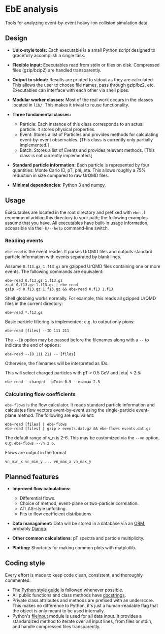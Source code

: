 # EbE analysis

Tools for analyzing event-by-event heavy-ion collision simulation data.



## Design

* **Unix-style tools:**
Each executable is a small Python script designed to gracefully accomplish a single task.

* **Flexible input:**
Executables read from stdin or files on disk.  Compressed files (gzip/bzip2) are handled transparently.

* **Output to stdout:**
Results are printed to stdout as they are calculated.  This allows the user to choose file names, pass through gzip/bz2, etc.  Executables can
interface with each other via shell pipes.

* **Modular worker classes:**
Most of the real work occurs in the classes located in `lib/`.  This makes it trivial to reuse functionality.

* **Three fundamental classes:**
  * Particle:  Each instance of this class corresponds to an actual particle.  It stores physical properties.
  * Event:  Stores a list of Particles and provides methods for calculating event-by-event observables.  [This class is currently only partially implemented.]
  * Batch:  Stores a list of Events and provides relevant methods.  [This class is not currently implemented.]

* **Standard particle information:**
Each particle is represented by four quantities:  Monte Carlo ID, pT, phi, eta.  This allows roughly a 75% reduction in size compared to raw UrQMD files.

* **Minimal dependencies:**
Python 3 and numpy.



## Usage

Executables are located in the root directory and prefixed with `ebe-`.  I recommend adding this directory to your path; the following examples assume that you
have.  All executables have built-in usage information, accessible via the `-h/--help` command-line switch.

### Reading events

`ebe-read` is the event reader.  It parses UrQMD files and outputs standard particle information with events separated by blank lines.

Assume `0.f13.gz`, `1.f13.gz` are gzipped UrQMD files containing one or more events.  The following commands are equivalent:

    ebe-read 0.f13.gz 1.f13.gz
    zcat 0.f13.gz 1.f13.gz | ebe-read
    gzip -d 0.f13.gz 1.f13.gz && ebe-read 0.f13 1.f13

Shell globbing works normally.  For example, this reads all gzipped UrQMD files in the current directory:

    ebe-read *.f13.gz

Basic particle filtering is implemented; e.g. to output only pions:

    ebe-read [files] --ID 111 211

The `--ID` option may be passed before the filenames along with a `--` to indicate the end of options:

    ebe-read --ID 111 211 -- [files]

Otherwise, the filenames will be interpreted as IDs.

This will select charged particles with pT > 0.5 GeV and |eta| < 2.5:

    ebe-read --charged --pTmin 0.5 --etamax 2.5

### Calculating flow coefficients

`ebe-flows` is the flow calculator.  It reads standard particle information and calculates flow vectors event-by-event using the single-particle event-plane method.
The following are equivalent:

    ebe-read [files] | ebe-flows
    ebe-read [files] | gzip > events.dat.gz && ebe-flows events.dat.gz

The default range of v\_n is 2-6.  This may be customized via the `--vn` option, e.g. `ebe-flows --vn 2 6`.

Flows are output in the format

    vn_min_x vn_min_y ... vn_max_x vn_max_y



## Planned features

* **Improved flow calculations:**
    * Differential flows.
    * Choice of method, event-plane or two-particle correlation.
    * ATLAS-style unfolding.
    * Fits to flow coefficient distributions.

* **Data managament:**
Data will be stored in a database via an [ORM](https://en.wikipedia.org/wiki/Object-relational_mapping), probably [Django](https://www.djangoproject.com).

* **Other common calculations:**
pT spectra and particle multiplicity.

* **Plotting:**
Shortcuts for making common plots with matplotlib.



## Coding style

Every effort is made to keep code clean, consistent, and thoroughly commented.

* The [Python style guide](http://www.python.org/dev/peps/pep-0008) is followed whenever possible.
* All public functions and class methods have [docstrings](http://www.python.org/dev/peps/pep-0257).
* Private class attributes and methods are prefixed with an underscore.  This makes no difference to Python, it's just a human-readable flag that the
object is only meant to be used internally.
*  Python's [fileinput](http://docs.python.org/3/library/fileinput.html) module is used for all data input.  It provides a standardized method to iterate over
all input lines, from files or stdin, and handle compressed files transparently.
